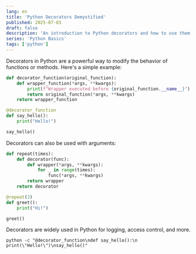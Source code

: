 ```yaml
---
lang: en
title: 'Python Decorators Demystified'
published: 2025-07-03
draft: false
description: 'An introduction to Python decorators and how to use them effectively.'
series: 'Python Basics'
tags: ['python']
---
```


Decorators in Python are a powerful way to modify the behavior of functions or methods. Here's a simple example:

```python
def decorator_function(original_function):
    def wrapper_function(*args, **kwargs):
        print(f"Wrapper executed before {original_function.__name__}")
        return original_function(*args, **kwargs)
    return wrapper_function

@decorator_function
def say_hello():
    print("Hello!")

say_hello()
```

Decorators can also be used with arguments:

```python
def repeat(times):
    def decorator(func):
        def wrapper(*args, **kwargs):
            for _ in range(times):
                func(*args, **kwargs)
        return wrapper
    return decorator

@repeat(3)
def greet():
    print("Hi!")

greet()
```

Decorators are widely used in Python for logging, access control, and more.

```shell title="Running Python Decorators"
python -c "@decorator_function\ndef say_hello():\n    print(\"Hello!\")\nsay_hello()"
```
